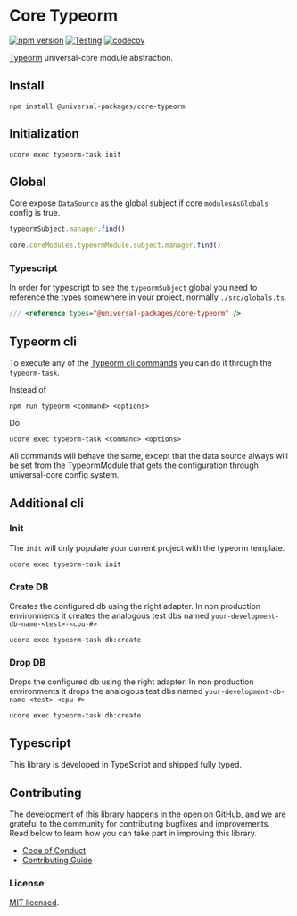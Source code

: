 # Core Typeorm

[![npm version](https://badge.fury.io/js/@universal-packages%2Fcore-typeorm.svg)](https://www.npmjs.com/package/@universal-packages/core-typeorm)
[![Testing](https://github.com/universal-packages/universal-core-typeorm/actions/workflows/testing.yml/badge.svg)](https://github.com/universal-packages/universal-core-typeorm/actions/workflows/testing.yml)
[![codecov](https://codecov.io/gh/universal-packages/universal-core-typeorm/branch/main/graph/badge.svg?token=CXPJSN8IGL)](https://codecov.io/gh/universal-packages/universal-core-typeorm)

[Typeorm](https://typeorm.io/) universal-core module abstraction.

## Install

```shell
npm install @universal-packages/core-typeorm
```

## Initialization

```shell
ucore exec typeorm-task init
```

## Global

Core expose `DataSource` as the global subject if core `modulesAsGlobals` config is true.

```js
typeormSubject.manager.find()
```

```js
core.coreModules.typeormModule.subject.manager.find()
```

### Typescript

In order for typescript to see the `typeormSubject` global you need to reference the types somewhere in your project, normally `./src/globals.ts`.

```ts
/// <reference types="@universal-packages/core-typeorm" />
```

## Typeorm cli

To execute any of the [Typeorm cli commands](https://orkhan.gitbook.io/typeorm/docs/using-cli) you can do it through the `typeorm-task`.

Instead of

```shell
npm run typeorm <command> <options>
```

Do

```shell
ucore exec typeorm-task <command> <options>
```

All commands will behave the same, except that the data source always will be set from the TypeormModule that gets the configuration through universal-core config system.

## Additional cli

### Init

The `init` will only populate your current project with the typeorm template.

```shell
ucore exec typeorm-task init
```

### Crate DB

Creates the configured db using the right adapter. In non production environments it creates the analogous test dbs named `your-development-db-name-<test>-<cpu-#>`

```shell
ucore exec typeorm-task db:create
```

### Drop DB

Drops the configured db using the right adapter. In non production environments it drops the analogous test dbs named `your-development-db-name-<test>-<cpu-#>`

```shell
ucore exec typeorm-task db:create
```

## Typescript

This library is developed in TypeScript and shipped fully typed.

## Contributing

The development of this library happens in the open on GitHub, and we are grateful to the community for contributing bugfixes and improvements. Read below to learn how you can take part in improving this library.

- [Code of Conduct](./CODE_OF_CONDUCT.md)
- [Contributing Guide](./CONTRIBUTING.md)

### License

[MIT licensed](./LICENSE).
